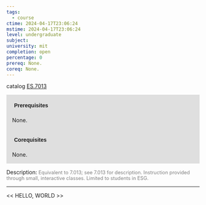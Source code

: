 ```yaml
---
tags:
  - course
ctime: 2024-04-17T23:06:24
mstime: 2024-04-17T23:06:24
level: undergraduate
subject: 
university: mit
completion: open
percentage: 0
prereq: None.
coreq: None.
---
```


catalog [ES.7013](http://student.mit.edu/catalog/mESa.html#ES.7013)

<span style="display: block; padding: 15px; background-color: rgb(100, 100, 100, 0.2);"><font id="m_prereq3918_0" style="display: block; font-family: Arial, sans-serif; font-weight: bold; padding: 5px">Prerequisites</font><br><span id="prereq3918_0">None.</span></span>
<span style="display: block; padding: 15px; background-color: rgb(100, 100, 100, 0.2);"><font id="m_coreq3918_0" style="display: block; font-family: Arial, sans-serif; font-weight: bold; padding: 5px">Corequisites</font><br><span id="coreq3918_0">None.</span></span>

<font style="">Description:</font>
<font style="color: grey; font-size: 0.8rem;">Equivalent to 7.013; see 7.013 for description. Instruction provided through small, interactive classes. Limited to students in ESG.</font>



---

<< HELLO, WORLD >>
